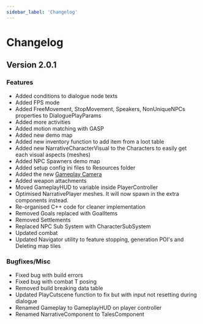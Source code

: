 ```yaml
---
sidebar_label: 'Changelog'
---
```


# Changelog

## Version 2.0.1

### Features
- Added conditions to dialogue node texts
- Added FPS mode
- Added FreeMovement, StopMovement, Speakers, NonUniqueNPCs properties to DialoguePlayParams
- Added more activities
- Added motion matching with GASP
- Added new demo map
- Added new inventory function to add item from a loot table
- Added new NarrativeCharacterVisual to the Characters to easily get each visual aspects (meshes)
- Added NPC Spawners demo map
- Added setup config ini files to Resources folder
- Added the new [Gameplay Camera](https://dev.epicgames.com/documentation/en-us/unreal-engine/gameplay-camera-system-quick-start)
- Added weapon attachments
- Moved GameplayHUD to variable inside PlayerController
- Optimised NarrativePlayer meshes. It will now spawn in the extra components instead.
- Re-organised C++ code for cleaner implementation
- Removed Goals replaced with GoalItems
- Removed Settlements
- Replaced NPC Sub System with CharacterSubSystem
- Updated combat
- Updated Navigator utility to feature stopping, generation POI's and Deleting map tiles


### Bugfixes/Misc
- Fixed bug with build errors
- Fixed bug with combat T posing
- Removed build breaking data table
- Updated PlayCutscene function to fix but with input not resetting during dialogue
- Renamed Gameplay to GameplayHUD on player controller
- Renamed NarrativeComponent to TalesComponent
